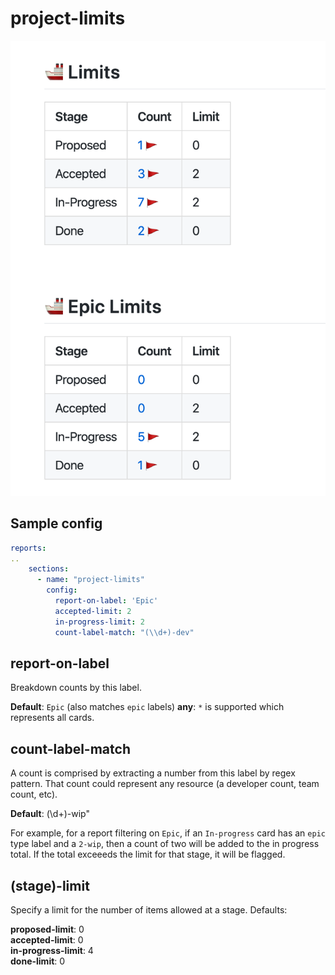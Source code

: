 # project-limits

![project-limits](./project-limits.png)

## Sample config

```yaml
reports:
..
    sections:
      - name: "project-limits"
        config: 
          report-on-label: 'Epic'
          accepted-limit: 2
          in-progress-limit: 2
          count-label-match: "(\\d+)-dev"
```

## report-on-label

Breakdown counts by this label.  

**Default**: `Epic` (also matches `epic` labels)
**any**: `*` is supported which represents all cards.

## count-label-match

A count is comprised by extracting a number from this label by regex pattern.  That count could represent any resource (a developer count, team count, etc).

**Default**: (\\d+)-wip"

For example, for a report filtering on `Epic`, if an `In-progress` card has an `epic` type label and a `2-wip`, then a count of two will be added to the in progress total.  If the total exceeeds the limit for that stage, it will be flagged.

## (stage)-limit

Specify a limit for the number of items allowed at a stage.  Defaults:

**proposed-limit**: 0    
**accepted-limit**: 0  
**in-progress-limit**: 4  
**done-limit**: 0  


